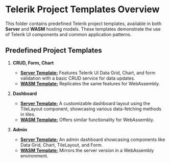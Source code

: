 # Telerik Project Templates Overview

This folder contains predefined Telerik project templates, available in both **Server** and **WASM** hosting models. These templates demonstrate the use of Telerik UI components and common application patterns.

## Predefined Project Templates

1. **CRUD, Form, Chart**  
   - [**Server Template:**](https://github.com/telerik/blazor-ui/tree/master/common/legacy-project-templates/TelerikBlazorServerCRUD) Features Telerik UI Data Grid, Chart, and form validation with a basic CRUD service for data updates.
   - [**WASM Template:**](https://github.com/telerik/blazor-ui/tree/master/common/legacy-project-templates/TelerikBlazorWASMCRUD) Replicates the same features for WebAssembly.

2. **Dashboard**  
   - [**Server Template:**](https://github.com/telerik/blazor-ui/tree/master/common/legacy-project-templates/TelerikBlazorServerDashboard) A customizable dashboard layout using the TileLayout component, showcasing various data-fetching methods in tiles.  
   - [**WASM Template:**](https://github.com/telerik/blazor-ui/tree/master/common/legacy-project-templates/TelerikBlazorWASMDashboard) Offers similar functionality for WebAssembly.

3. **Admin**  
   - [**Server Template:**](https://github.com/telerik/blazor-ui/tree/master/common/legacy-project-templates/TelerikBlazorServerAdmin) An admin dashboard showcasing components like Data Grid, Chart, TileLayout, and Form.  
   - [**WASM Template:**](https://github.com/telerik/blazor-ui/tree/master/common/legacy-project-templates/TelerikBlazorWASMAdmin) Mirrors the server version in a WebAssembly environment.

